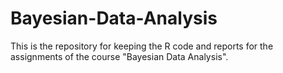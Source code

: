 # Bayesian-Data-Analysis
This is the repository for keeping the R code and reports for the assignments of the course "Bayesian Data Analysis".
